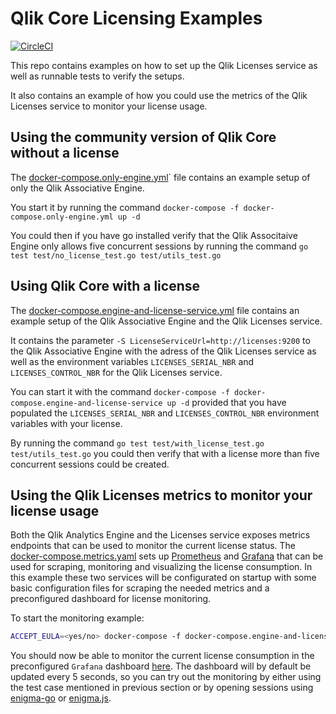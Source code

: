 # Qlik Core Licensing Examples

[![CircleCI](https://circleci.com/gh/qlik-oss/core-using-licenses.svg?style=shield)](https://circleci.com/gh/qlik-oss/core-using-licenses)

This repo contains examples on how to set up the Qlik Licenses service as well as runnable tests to verify the setups.

It also contains an example of how you could use the metrics of the Qlik Licenses service to monitor your license usage.

## Using the community version of Qlik Core without a license

The [docker-compose.only-engine.yml](./docker-compose.only-engine)` file contains an example setup of only the Qlik Associative Engine.

You start it by running the command `docker-compose -f docker-compose.only-engine.yml up -d`

You could then if you have go installed verify that the Qlik Associtaive Engine only allows five concurrent sessions by running the command `go test test/no_license_test.go test/utils_test.go`

## Using Qlik Core with a license

The [docker-compose.engine-and-license-service.yml](./docker-compose.engine-and-license-service.yml) file contains an example setup of the Qlik Associative Engine and the Qlik Licenses service.

It contains the parameter `-S LicenseServiceUrl=http://licenses:9200` to the Qlik Associative Engine with the adress of the Qlik Licenses service as well as the environment variables `LICENSES_SERIAL_NBR` and `LICENSES_CONTROL_NBR` for the Qlik Licenses service.

You can start it with the command `docker-compose -f docker-compose.engine-and-license-service up -d` provided that you have populated the `LICENSES_SERIAL_NBR` and `LICENSES_CONTROL_NBR` environment variables with your license.

By running the command `go test test/with_license_test.go test/utils_test.go` you could then verify that with a license more than five concurrent sessions could be created.

## Using the Qlik Licenses metrics to monitor your license usage

Both the Qlik Analytics Engine and the Licenses service exposes metrics endpoints that can be used to monitor the current license status.
The [docker-compose.metrics.yaml](./docker-compose.metrics.yml) sets up [Prometheus](https://prometheus.io/) and [Grafana](https://grafana.com/) that can be used for scraping, monitoring and visualizing the license consumption.
In this example these two services will be configurated on startup with some basic configuration files for scraping the needed metrics and a preconfigured dashboard for license monitoring.

To start the monitoring example:

```bash
ACCEPT_EULA=<yes/no> docker-compose -f docker-compose.engine-and-license-service -f docker-compose.metrics.yml up -d
```

You should now be able to monitor the current license consumption in the preconfigured `Grafana` dashboard [here](http://localhost:3000/d/license_monitoring/qlik-core-licensing-monitoring?refresh=5s&orgId=1).
The dashboard will by default be updated every 5 seconds, so you can try out the monitoring by either using the test case mentioned in previous section or by opening sessions using [enigma-go](https://github.com/qlik-oss/enigma-go) or [enigma.js](https://github.com/qlik-oss/enigma.js).
